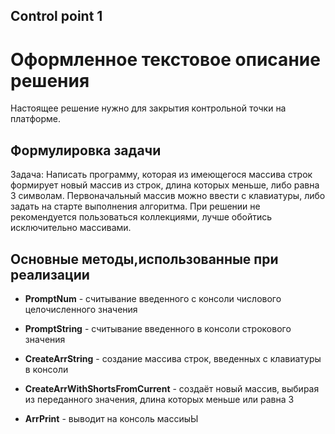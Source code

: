 ## Control point 1
# Оформленное текстовое описание решения

Настоящее решение нужно для закрытия контрольной точки на платформе.

## Формулировка задачи

Задача: Написать программу, которая из имеющегося массива строк формирует новый массив из строк, длина которых меньше, либо равна 3 символам. Первоначальный массив можно ввести с клавиатуры, либо задать на старте выполнения алгоритма. При решении не рекомендуется пользоваться коллекциями, лучше обойтись исключительно массивами.

## Основные методы,использованные при реализации
* **PromptNum** - считывание введенного с консоли числового целочисленного значения 

* **PromptString** - считывание введенного в консоли строкового значения 

* **CreateArrString** - создание массива строк, введенных с клавиатуры в консоли

* **CreateArrWithShortsFromCurrent** - создаёт новый массив, выбирая из переданного значения, длина которых меньше или равна 3

* **ArrPrint** - выводит на консоль массиыЫ
